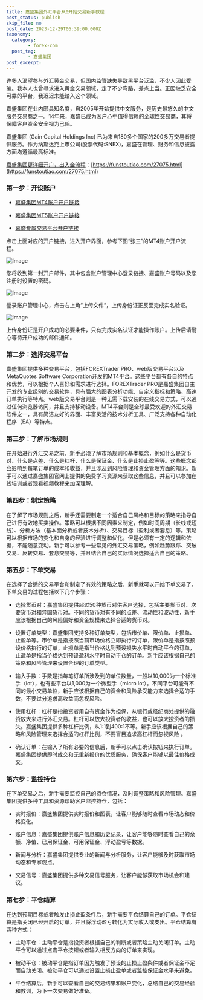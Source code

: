 ```yaml
---
title: 嘉盛集团外汇平台从0开始交易新手教程
post_status: publish
skip_file: no
post_date: 2023-12-29T06:39:00.000Z
taxonomy:
  category:
        - forex-com
  post_tag:
        - 嘉盛集团
post_excerpt: 
---
```

许多人渴望参与外汇黄金交易，但国内监管缺失导致黑平台泛滥，不少人因此受骗。我本人也曾寻求进入黄金交易领域，走了不少弯路，差点上当。正因缺乏安全可靠的平台，我迟迟未能踏入这个领域。

嘉盛集团在业内颇具知名度，自2005年开始提供中文服务，是历史最悠久的中文服务交易商之一。14年来，嘉盛已成为客户心中值得信赖的全球性交易商，其将保障客户资金安全视为己任。

嘉盛集团 (Gain Capital Holdings Inc) 已为来自180多个国家的200多万交易者提供服务。作为纳斯达克上市公司(股票代码:SNEX)，嘉盛在管理、财务和信息披露方面均遵循最高标准。

[嘉盛集团更详细开户，出入金流程](https://funstoutiao.com/27075.html)：[https://funstoutiao.com/27075.html](https://funstoutiao.com/27075.html)

### 第一步：开设账户

* [嘉盛集团MT4账户开户链接](https://s.ssgg.net/jsmt4)

* [嘉盛集团MT5账户开户链接](https://s.ssgg.net/jsmt5)

* [嘉盛专属交易平台开户链接](https://s.ssgg.net/js)

点击上面对应的开户链接，进入开户界面，参考下图“张三”的MT4账户开户流程。

![Image](https://prod-files-secure.s3.us-west-2.amazonaws.com/39ed1227-6d7d-4570-be36-9ccd4a2c4241/7a167aea-686b-400d-af59-4e18eb607a40/640.png?X-Amz-Algorithm=AWS4-HMAC-SHA256&X-Amz-Content-Sha256=UNSIGNED-PAYLOAD&X-Amz-Credential=ASIAZI2LB466TDALRYZ4%2F20250626%2Fus-west-2%2Fs3%2Faws4_request&X-Amz-Date=20250626T161309Z&X-Amz-Expires=3600&X-Amz-Security-Token=IQoJb3JpZ2luX2VjEGgaCXVzLXdlc3QtMiJGMEQCIFd9d%2FXOk24Srmos5JLuRTBVoptg%2FHKiO6vEugjfR4vUAiAthNV3l5l%2BJCTL60CYvYfviJ42iE0K7GsrNpFMwCVvVyr%2FAwhhEAAaDDYzNzQyMzE4MzgwNSIMGiNPpnFVTOwFbsItKtwD400B%2Fv0DW7spZqd2Ult98YFl9LlEo9D%2BrOHk6bfLbwdn1eDaGypwHkE5ErHBmlf7%2FS7FDuYRKZsmjZcDJ3AQ7pfwHmMMIj0ry1dveLFsLaI88DQE6xwNRPeHe%2BFvosUwRgh%2FuODTRAm8L1agOgCF5pxbBIGvTOvkjQpArUvvuuZGrScwCK9LC4ljb%2FkYEaE2%2BYE9JTETIbwsa8RG7dH6IHuCz%2BGJUU%2BuFvI%2BnFhlwuu%2Fw%2Fx7qCEBb25Q83LVyLMGfG%2F3MzlGuAoT1wh0O3S8Uw148sUJzCsR3Lmm9wegStv4ET2vtRbsgmzljx9UYG5O08ZTN1b1jsqdwAGtxmRv5Y5ci%2BQ24L98VusRHTZ7jMpbubNIo%2FqdYuGRl5fSC44KKyIKKaFzW5gopnV8AYAlGQUJ84CSAk66jNUkt%2Fc0PZhBTIKTPfOcX3HyII0i4w0TIGOpqJpk6rtd6EGReXLQVnIrmtCrN8jUoa0g4pQ0W9Bhn9HN4BUrn%2FaCKO5C2uiLP%2FPRkahkIg36MVbntaHQH2hynh3TKqLhBBLOOrbb3qFiE1rEobSKodgQ5v66AsTKh0kAa1o%2BpMuTXqKDTi6oZMEvfFVzfQOSM%2BTBISTuc%2BE4RKFC9jAbw6I506gw7dL1wgY6pgG%2FHkZB3MLG7r3XzF8pkRxizJYt19GONrj5%2B9V%2B%2BN1TwBcDViqC8Ui1qcUfUY5NeoVT%2FdLVO3uxhfOHRDBW5jq5pqI334KsQXouZaeh6ubhfFTNYJc71csWcK%2BruKzC6cjqRILE3kqMqlAq2l5lFGbDVwy0d6z5mljTWvCDv9Nx7dkERkVv2fc8FL%2B47VoiLlBLkYDeT3tQakj5WhPuIltD3gkkOLfH&X-Amz-Signature=ea581af62bc8c0ce07203ed956578263b3c7ab9016849e37ad5a352d86893b4e&X-Amz-SignedHeaders=host&x-amz-checksum-mode=ENABLED&x-id=GetObject)

您将收到第一封开户邮件，其中包含账户管理中心登录链接、嘉盛账户号码以及您注册时设置的密码。

![Image](https://prod-files-secure.s3.us-west-2.amazonaws.com/39ed1227-6d7d-4570-be36-9ccd4a2c4241/eaa1c6b3-2877-4284-a0e1-530e222c27fb/image.png?X-Amz-Algorithm=AWS4-HMAC-SHA256&X-Amz-Content-Sha256=UNSIGNED-PAYLOAD&X-Amz-Credential=ASIAZI2LB466TDALRYZ4%2F20250626%2Fus-west-2%2Fs3%2Faws4_request&X-Amz-Date=20250626T161309Z&X-Amz-Expires=3600&X-Amz-Security-Token=IQoJb3JpZ2luX2VjEGgaCXVzLXdlc3QtMiJGMEQCIFd9d%2FXOk24Srmos5JLuRTBVoptg%2FHKiO6vEugjfR4vUAiAthNV3l5l%2BJCTL60CYvYfviJ42iE0K7GsrNpFMwCVvVyr%2FAwhhEAAaDDYzNzQyMzE4MzgwNSIMGiNPpnFVTOwFbsItKtwD400B%2Fv0DW7spZqd2Ult98YFl9LlEo9D%2BrOHk6bfLbwdn1eDaGypwHkE5ErHBmlf7%2FS7FDuYRKZsmjZcDJ3AQ7pfwHmMMIj0ry1dveLFsLaI88DQE6xwNRPeHe%2BFvosUwRgh%2FuODTRAm8L1agOgCF5pxbBIGvTOvkjQpArUvvuuZGrScwCK9LC4ljb%2FkYEaE2%2BYE9JTETIbwsa8RG7dH6IHuCz%2BGJUU%2BuFvI%2BnFhlwuu%2Fw%2Fx7qCEBb25Q83LVyLMGfG%2F3MzlGuAoT1wh0O3S8Uw148sUJzCsR3Lmm9wegStv4ET2vtRbsgmzljx9UYG5O08ZTN1b1jsqdwAGtxmRv5Y5ci%2BQ24L98VusRHTZ7jMpbubNIo%2FqdYuGRl5fSC44KKyIKKaFzW5gopnV8AYAlGQUJ84CSAk66jNUkt%2Fc0PZhBTIKTPfOcX3HyII0i4w0TIGOpqJpk6rtd6EGReXLQVnIrmtCrN8jUoa0g4pQ0W9Bhn9HN4BUrn%2FaCKO5C2uiLP%2FPRkahkIg36MVbntaHQH2hynh3TKqLhBBLOOrbb3qFiE1rEobSKodgQ5v66AsTKh0kAa1o%2BpMuTXqKDTi6oZMEvfFVzfQOSM%2BTBISTuc%2BE4RKFC9jAbw6I506gw7dL1wgY6pgG%2FHkZB3MLG7r3XzF8pkRxizJYt19GONrj5%2B9V%2B%2BN1TwBcDViqC8Ui1qcUfUY5NeoVT%2FdLVO3uxhfOHRDBW5jq5pqI334KsQXouZaeh6ubhfFTNYJc71csWcK%2BruKzC6cjqRILE3kqMqlAq2l5lFGbDVwy0d6z5mljTWvCDv9Nx7dkERkVv2fc8FL%2B47VoiLlBLkYDeT3tQakj5WhPuIltD3gkkOLfH&X-Amz-Signature=80dd761be7b52f7856935a6f15f8ce55d22c1883f85de4c6e68977c1338775d7&X-Amz-SignedHeaders=host&x-amz-checksum-mode=ENABLED&x-id=GetObject)

登录账户管理中心，点击右上角“上传文件”，上传身份证正反面完成实名验证。

![Image](https://prod-files-secure.s3.us-west-2.amazonaws.com/39ed1227-6d7d-4570-be36-9ccd4a2c4241/54090639-09fc-46b4-a135-e0289f707147/image.png?X-Amz-Algorithm=AWS4-HMAC-SHA256&X-Amz-Content-Sha256=UNSIGNED-PAYLOAD&X-Amz-Credential=ASIAZI2LB466TDALRYZ4%2F20250626%2Fus-west-2%2Fs3%2Faws4_request&X-Amz-Date=20250626T161309Z&X-Amz-Expires=3600&X-Amz-Security-Token=IQoJb3JpZ2luX2VjEGgaCXVzLXdlc3QtMiJGMEQCIFd9d%2FXOk24Srmos5JLuRTBVoptg%2FHKiO6vEugjfR4vUAiAthNV3l5l%2BJCTL60CYvYfviJ42iE0K7GsrNpFMwCVvVyr%2FAwhhEAAaDDYzNzQyMzE4MzgwNSIMGiNPpnFVTOwFbsItKtwD400B%2Fv0DW7spZqd2Ult98YFl9LlEo9D%2BrOHk6bfLbwdn1eDaGypwHkE5ErHBmlf7%2FS7FDuYRKZsmjZcDJ3AQ7pfwHmMMIj0ry1dveLFsLaI88DQE6xwNRPeHe%2BFvosUwRgh%2FuODTRAm8L1agOgCF5pxbBIGvTOvkjQpArUvvuuZGrScwCK9LC4ljb%2FkYEaE2%2BYE9JTETIbwsa8RG7dH6IHuCz%2BGJUU%2BuFvI%2BnFhlwuu%2Fw%2Fx7qCEBb25Q83LVyLMGfG%2F3MzlGuAoT1wh0O3S8Uw148sUJzCsR3Lmm9wegStv4ET2vtRbsgmzljx9UYG5O08ZTN1b1jsqdwAGtxmRv5Y5ci%2BQ24L98VusRHTZ7jMpbubNIo%2FqdYuGRl5fSC44KKyIKKaFzW5gopnV8AYAlGQUJ84CSAk66jNUkt%2Fc0PZhBTIKTPfOcX3HyII0i4w0TIGOpqJpk6rtd6EGReXLQVnIrmtCrN8jUoa0g4pQ0W9Bhn9HN4BUrn%2FaCKO5C2uiLP%2FPRkahkIg36MVbntaHQH2hynh3TKqLhBBLOOrbb3qFiE1rEobSKodgQ5v66AsTKh0kAa1o%2BpMuTXqKDTi6oZMEvfFVzfQOSM%2BTBISTuc%2BE4RKFC9jAbw6I506gw7dL1wgY6pgG%2FHkZB3MLG7r3XzF8pkRxizJYt19GONrj5%2B9V%2B%2BN1TwBcDViqC8Ui1qcUfUY5NeoVT%2FdLVO3uxhfOHRDBW5jq5pqI334KsQXouZaeh6ubhfFTNYJc71csWcK%2BruKzC6cjqRILE3kqMqlAq2l5lFGbDVwy0d6z5mljTWvCDv9Nx7dkERkVv2fc8FL%2B47VoiLlBLkYDeT3tQakj5WhPuIltD3gkkOLfH&X-Amz-Signature=225ce3d3d7285e6ba3c3222e7f092bb6ee81fd1e681af799356f1c7763c62009&X-Amz-SignedHeaders=host&x-amz-checksum-mode=ENABLED&x-id=GetObject)

上传身份证是开户成功的必要条件，只有完成实名认证才能操作账户。上传后请耐心等待开户成功的邮件通知。

### 第二步：选择交易平台

嘉盛集团提供多种交易平台，包括FOREXTrader PRO、web版交易平台以及MetaQuotes Software Corporation开发的MT4平台。这些平台都有各自的特点和优势，可以根据个人喜好和需求进行选择。FOREXTrader PRO是嘉盛集团自主开发的专业级别的交易软件，具有强大的图表分析功能、自定义指标和策略、高速订单执行等特点。web版交易平台则是一种无需下载安装的在线交易方式，可以通过任何浏览器访问，并且支持移动设备。MT4平台则是全球最受欢迎的外汇交易软件之一，具有简洁友好的界面、丰富灵活的技术分析工具、广泛支持各种自动化程序（EA）等特点。

### 第三步：了解市场规则

在开始进行外汇交易之前，新手必须了解市场规则和基本概念，例如什么是货币对、什么是点差、什么是杠杆、什么是保证金、什么是止损止盈等等。这些概念都会影响到每笔订单的成本和收益，并且涉及到风险管理和资金管理方面的知识。新手可以通过嘉盛集团官网上提供的免费学习资源来获取这些信息，并且可以参加在线培训或者观看视频教程来加深理解。

### 第四步：制定策略

在了解了市场规则之后，新手还需要制定一个适合自己风格和目标的策略来指导自己进行有效地买卖操作。策略可以根据不同因素来制定，例如时间周期（长线或短线）、分析方法（基本面分析或者技术分析）、交易目标（盈利或者套息）等。策略可以根据市场的变化和自身的经验进行调整和优化，但是必须有一定的逻辑和依据，不能随意变动。新手可以参考一些常见的外汇交易策略，例如趋势跟踪、突破交易、反转交易、套息交易等，并且结合自己的实际情况选择适合自己的策略。

### 第五步：下单交易

在选择了合适的交易平台和制定了有效的策略之后，新手就可以开始下单交易了。下单交易的过程包括以下几个步骤：

* 选择货币对：嘉盛集团提供超过50种货币对供客户选择，包括主要货币对、次要货币对和异国货币对。不同的货币对有不同的点差、流动性和波动性，新手应该根据自己的风险偏好和资金规模来选择合适的货币对。

* 设置订单类型：嘉盛集团支持多种订单类型，包括市价单、限价单、止损单、止盈单等。市价单是指按照当前市场价格立即执行的订单，限价单是指按照预设价格执行的订单，止损单是指当价格达到预设损失水平时自动平仓的订单，止盈单是指当价格达到预设盈利水平时自动平仓的订单。新手应该根据自己的策略和风险管理来设置合理的订单类型。

* 输入手数：手数是指每笔订单所涉及到的单位数量，一般以10,000为一个标准手（lot），也有些平台以1,000为一个微型手（micro lot）。不同平台可能有不同的最小交易单位，新手应该根据自己的资金和风险承受能力来选择合适的手数，不要过分追求高收益而忽视风险。

* 使用杠杆：杠杆是指投资者用自有资金作为担保，从银行或经纪商处提供的融资放大来进行外汇交易。杠杆可以放大投资者的收益，也可以放大投资者的损失。嘉盛集团提供多种杠杆比例，从1:1到400:1不等。新手应该根据自己的策略和风险管理来选择合适的杠杆比例，不要盲目追求高杠杆而忽视风险 。

* 确认订单：在输入了所有必要的信息后，新手可以点击确认按钮来执行订单。嘉盛集团提供即时成交和无重新报价的优质服务，确保客户能够以最佳价格成交。

### 第六步：监控持仓

在下单交易之后，新手需要监控自己的持仓情况，及时调整策略和风险管理。嘉盛集团提供多种工具和资源帮助客户监控持仓，包括：

* 实时报价：嘉盛集团提供实时报价和图表，让客户能够随时查看市场动态和价格变化。

* 账户信息：嘉盛集团提供账户信息和历史记录，让客户能够随时查看自己的余额、净值、已用保证金、可用保证金、浮动盈亏等数据。

* 新闻与分析：嘉盛集团提供专业的新闻与分析服务，让客户能够及时获取市场动态和专家观点。

* 交易信号：嘉盛集团提供多种交易信号服务，让客户能够获取市场机会和建议。

### 第七步：平仓结算

在达到预期目标或者触发止损止盈条件后，新手需要平仓结算自己的订单。平仓结算是指关闭已经开启的订单，并且将浮动盈亏转化为实际收入或支出。平仓结算有两种方式：

* 主动平仓：主动平仓是指投资者根据自己的判断或者策略主动关闭订单。主动平仓可以通过点击平仓按钮或者输入相反方向的订单来实现。

* 被动平仓：被动平仓是指订单因为触发了预设的止损止盈条件或者保证金不足而自动关闭。被动平仓可以通过设置止损止盈单或者监控保证金水平来避免。

* 平仓结算后，新手可以查看自己的交易结果和账户变化，总结自己的交易经验和教训，为下一次交易做好准备。